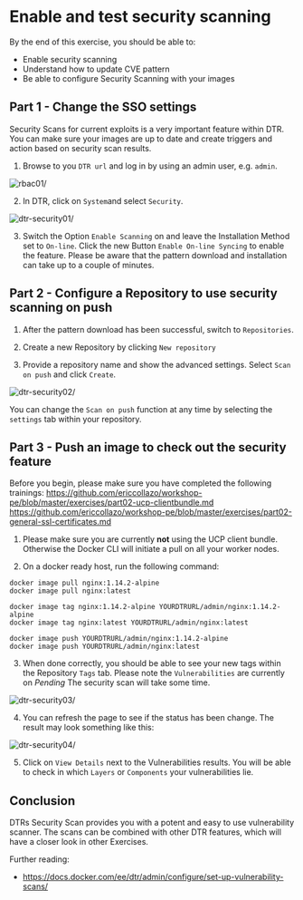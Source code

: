 # Enable and test security scanning

By the end of this exercise, you should be able to:

 - Enable security scanning
 - Understand how to update CVE pattern
 - Be able to configure Security Scanning with your images
 

## Part 1 - Change the SSO settings

Security Scans for current exploits is a very important feature within DTR. You can make sure your images are up to date and create triggers and action based on security scan results.

1. Browse to you `DTR url` and log in by using an admin user, e.g. `admin`. 

![rbac01](../images/rbac01.png)/

2. In DTR, click on `System`and select `Security`. 

![dtr-security01](../images/dtr-security01.png)/

3. Switch the Option `Enable Scanning` on and leave the Installation Method set to `On-line`. Click the new Button `Enable On-line Syncing` to enable the feature. Please be aware that the pattern download and installation can take up to a couple of minutes.

## Part 2 - Configure a Repository to use security scanning on push

1. After the pattern download has been successful, switch to `Repositories`.

2. Create a new Repository by clicking `New repository`

3. Provide a repository name and show the advanced settings. Select `Scan on push` and click `Create`.

![dtr-security02](../images/dtr-security02.png)/

You can change the `Scan on push` function at any time by selecting the `settings` tab within your repository.

## Part 3 - Push an image to check out the security feature

Before you begin, please make sure you have completed the following trainings:
https://github.com/ericcollazo/workshop-pe/blob/master/exercises/part02-ucp-clientbundle.md
https://github.com/ericcollazo/workshop-pe/blob/master/exercises/part02-general-ssl-certificates.md

1. Please make sure you are currently **not** using the UCP client bundle. Otherwise the Docker CLI will initiate a pull on all your worker nodes.

2. On a docker ready host, run the following command:

```
docker image pull nginx:1.14.2-alpine
docker image pull nginx:latest

docker image tag nginx:1.14.2-alpine YOURDTRURL/admin/nginx:1.14.2-alpine
docker image tag nginx:latest YOURDTRURL/admin/nginx:latest

docker image push YOURDTRURL/admin/nginx:1.14.2-alpine
docker image push YOURDTRURL/admin/nginx:latest
```

3. When done correctly, you should be able to see your new tags within the Repository `Tags` tab. Please note the `Vulnerabilities` are currently on *Pending* The security scan will take some time.

![dtr-security03](../images/dtr-security03.png)/

4. You can refresh the page to see if the status has been change. The result may look something like this:

![dtr-security04](../images/dtr-security04.png)/

5. Click on `View Details` next to the Vulnerabilities results. You will be able to check in which `Layers` or `Components` your vulnerabilities lie. 


## Conclusion

DTRs Security Scan provides you with a potent and easy to use vulnerability scanner. The scans can be combined with other DTR features, which will have a closer look in other Exercises.

Further reading: 

- https://docs.docker.com/ee/dtr/admin/configure/set-up-vulnerability-scans/


